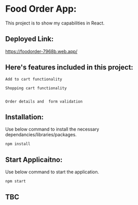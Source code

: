 # Food Order App:

This project is to show my capabilities in React.
## Deployed Link:
https://foodorder-7968b.web.app/


## Here's features included in this project:
```
Add to cart functionality

Shopping cart functionality


Order details and  form validation
```

## Installation:
Use below command to install the necessary dependancies/libraries/packages.
```
npm install
```

## Start Applicaitno:
Use below command to start the application.
```
npm start
```

## TBC

